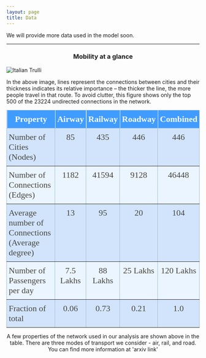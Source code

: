 ```yaml
---
layout: page
title: Data
---
```


We will provide more data used in the model soon.

<hr>

<h3 align="center"> Mobility at a glance </h3>

<div id="links-img">
 <img src="https://buda-magenta.github.io/hazard_map/Network_500_links_thickness.png" alt="Italian Trulli">
</div>

In the above image, lines represent the connections between cities and their thickness indicates its relative importance – the thicker the line, the more people travel in that route.
To avoid clutter, this figure shows only the top 500 of the 23224 undirected connections in the network.

<style type="text/css">
.tg  {border-collapse:collapse;border-color:#9ABAD9;border-spacing:0;margin:0px auto;}
.tg td{background-color:#EBF5FF;border-color:#9ABAD9;border-style:solid;border-width:1px;color:#444;
  font-family:Arial, sans-serif;font-size:14px;overflow:hidden;padding:10px 5px;word-break:normal;}
.tg th{background-color:#409cff;border-color:#9ABAD9;border-style:solid;border-width:1px;color:#fff;
  font-family:Arial, sans-serif;font-size:14px;font-weight:normal;overflow:hidden;padding:10px 5px;word-break:normal;}
.tg .tg-ibxp{background-color:#D2E4FC;border-color:inherit;font-family:"Times New Roman", Times, serif !important;;font-size:22px;
  text-align:center;vertical-align:top}
.tg .tg-2tiz{border-color:inherit;font-family:"Times New Roman", Times, serif !important;;font-size:22px;text-align:left;
  vertical-align:top}
.tg .tg-sohx{border-color:inherit;font-family:"Times New Roman", Times, serif !important;;font-size:22px;font-weight:bold;
  position:-webkit-sticky;position:sticky;text-align:center;top:-1px;vertical-align:top;will-change:transform}
.tg .tg-eiv9{background-color:#D2E4FC;border-color:inherit;font-family:"Times New Roman", Times, serif !important;;font-size:22px;
  text-align:left;vertical-align:top}
.tg .tg-v76b{border-color:inherit;font-family:"Times New Roman", Times, serif !important;;font-size:22px;text-align:center;
  vertical-align:top}
</style>
<table class="tg">
<thead>
  <tr>
    <th class="tg-sohx">Property</th>
    <th class="tg-sohx">Airway</th>
    <th class="tg-sohx">Railway</th>
    <th class="tg-sohx">Roadway</th>
    <th class="tg-sohx">Combined</th>
  </tr>
</thead>
<tbody>
  <tr>
    <td class="tg-eiv9">Number of Cities (Nodes)</td>
    <td class="tg-ibxp">85</td>
    <td class="tg-ibxp">435</td>
    <td class="tg-ibxp">446</td>
    <td class="tg-ibxp">446</td>
  </tr>
  <tr>
    <td class="tg-2tiz">Number of Connections (Edges)</td>
    <td class="tg-v76b">1182</td>
    <td class="tg-v76b">41594</td>
    <td class="tg-v76b">9128</td>
    <td class="tg-v76b">46448</td>
  </tr>
  <tr>
    <td class="tg-eiv9">Average number of Connections (Average degree)</td>
    <td class="tg-ibxp">13</td>
    <td class="tg-ibxp">95</td>
    <td class="tg-ibxp">20</td>
    <td class="tg-ibxp">104</td>
  </tr>
  <tr>
    <td class="tg-2tiz">Number of Passengers per day</td>
    <td class="tg-v76b">7.5 Lakhs</td>
    <td class="tg-v76b">88 Lakhs</td>
    <td class="tg-v76b">25 Lakhs</td>
    <td class="tg-v76b">120 Lakhs</td>
  </tr>
  <tr>
    <td class="tg-eiv9">Fraction of total</td>
    <td class="tg-ibxp">0.06</td>
    <td class="tg-ibxp">0.73</td>
    <td class="tg-ibxp">0.21</td>
    <td class="tg-ibxp">1.0</td>
  </tr>
</tbody>
</table>

<p align="center">
A few properties of the network used in our analysis are shown above in the table. There are three modes of transport we consider - air, rail, and road. You can find more information at 'arxiv link'
</p>

